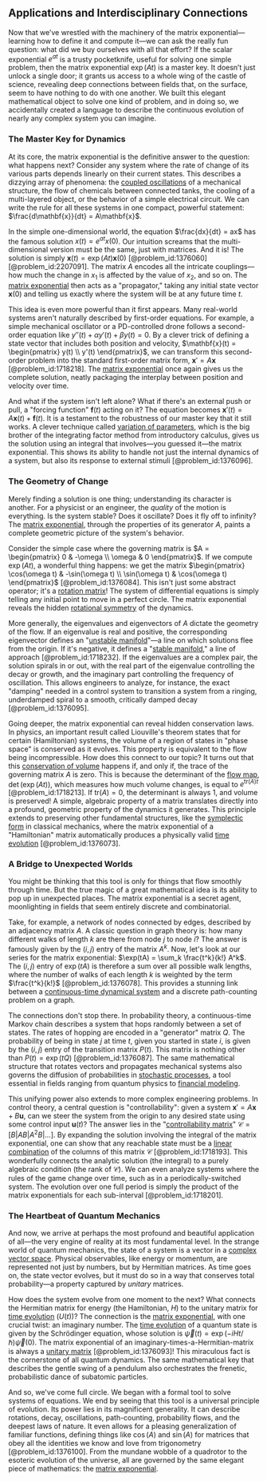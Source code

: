 ## Applications and Interdisciplinary Connections

Now that we’ve wrestled with the machinery of the matrix exponential—learning how to define it and compute it—we can ask the really fun question: what did we buy ourselves with all that effort? If the scalar exponential $e^{at}$ is a trusty pocketknife, useful for solving one simple problem, then the matrix exponential $\exp(At)$ is a master key. It doesn’t just unlock a single door; it grants us access to a whole wing of the castle of science, revealing deep connections between fields that, on the surface, seem to have nothing to do with one another. We built this elegant mathematical object to solve one kind of problem, and in doing so, we accidentally created a language to describe the continuous evolution of nearly any complex system you can imagine.

### The Master Key for Dynamics

At its core, the matrix exponential is the definitive answer to the question: what happens next? Consider any system where the rate of change of its various parts depends linearly on their current states. This describes a dizzying array of phenomena: the [coupled oscillations](@article_id:171925) of a mechanical structure, the flow of chemicals between connected tanks, the cooling of a multi-layered object, or the behavior of a simple electrical circuit. We can write the rule for all these systems in one compact, powerful statement: $\frac{d\mathbf{x}}{dt} = A\mathbf{x}$.

In the simple one-dimensional world, the equation $\frac{dx}{dt} = ax$ has the famous solution $x(t) = e^{at}x(0)$. Our intuition screams that the multi-dimensional version must be the same, just with matrices. And it is! The solution is simply $\mathbf{x}(t) = \exp(At)\mathbf{x}(0)$ [@problem_id:1376060] [@problem_id:2207091]. The matrix $A$ encodes all the intricate couplings—how much the change in $x_1$ is affected by the value of $x_2$, and so on. The [matrix exponential](@article_id:138853) then acts as a "propagator," taking any initial state vector $\mathbf{x}(0)$ and telling us exactly where the system will be at any future time $t$.

This idea is even more powerful than it first appears. Many real-world systems aren't naturally described by first-order equations. For example, a simple mechanical oscillator or a PD-controlled drone follows a second-order equation like $y''(t) + \alpha y'(t) + \beta y(t) = 0$. By a clever trick of defining a state vector that includes both position and velocity, $\mathbf{x}(t) = \begin{pmatrix} y(t) \\ y'(t) \end{pmatrix}$, we can transform this second-order problem into the standard first-order matrix form, $\mathbf{x}' = A\mathbf{x}$ [@problem_id:1718218]. The [matrix exponential](@article_id:138853) once again gives us the complete solution, neatly packaging the interplay between position and velocity over time.

And what if the system isn't left alone? What if there's an external push or pull, a "forcing function" $\mathbf{f}(t)$ acting on it? The equation becomes $\mathbf{x}'(t) = A\mathbf{x}(t) + \mathbf{f}(t)$. It is a testament to the robustness of our master key that it still works. A clever technique called [variation of parameters](@article_id:173425), which is the big brother of the integrating factor method from introductory calculus, gives us the solution using an integral that involves—you guessed it—the matrix exponential. This shows its ability to handle not just the internal dynamics of a system, but also its response to external stimuli [@problem_id:1376096].

### The Geometry of Change

Merely finding a solution is one thing; understanding its character is another. For a physicist or an engineer, the *quality* of the motion is everything. Is the system stable? Does it oscillate? Does it fly off to infinity? The [matrix exponential](@article_id:138853), through the properties of its generator $A$, paints a complete geometric picture of the system's behavior.

Consider the simple case where the governing matrix is $A = \begin{pmatrix} 0 & -\omega \\ \omega & 0 \end{pmatrix}$. If we compute $\exp(At)$, a wonderful thing happens: we get the matrix $\begin{pmatrix} \cos(\omega t) & -\sin(\omega t) \\ \sin(\omega t) & \cos(\omega t) \end{pmatrix}$ [@problem_id:1376084]. This isn't just some abstract operator; it's a [rotation matrix](@article_id:139808)! The system of differential equations is simply telling any initial point to move in a perfect circle. The matrix exponential reveals the hidden [rotational symmetry](@article_id:136583) of the dynamics.

More generally, the eigenvalues and eigenvectors of $A$ dictate the geometry of the flow.
If an eigenvalue is real and positive, the corresponding eigenvector defines an "[unstable manifold](@article_id:264889)"—a line on which solutions flee from the origin. If it's negative, it defines a "[stable manifold](@article_id:265990)," a line of approach [@problem_id:1718232]. If the eigenvalues are a complex pair, the solution spirals in or out, with the real part of the eigenvalue controlling the decay or growth, and the imaginary part controlling the frequency of oscillation. This allows engineers to analyze, for instance, the exact "damping" needed in a control system to transition a system from a ringing, underdamped spiral to a smooth, critically damped decay [@problem_id:1376095].

Going deeper, the matrix exponential can reveal hidden conservation laws. In physics, an important result called Liouville's theorem states that for certain (Hamiltonian) systems, the volume of a region of states in "phase space" is conserved as it evolves. This property is equivalent to the flow being incompressible. How does this connect to our topic? It turns out that this [conservation of volume](@article_id:276093) happens if, and only if, the trace of the governing matrix $A$ is zero. This is because the determinant of the [flow map](@article_id:275705), $\det(\exp(At))$, which measures how much volume changes, is equal to $e^{\text{tr}(A)t}$ [@problem_id:1718213]. If $\text{tr}(A)=0$, the determinant is always 1, and volume is preserved! A simple, algebraic property of a matrix translates directly into a profound, geometric property of the dynamics it generates. This principle extends to preserving other fundamental structures, like the [symplectic form](@article_id:161125) in classical mechanics, where the matrix exponential of a "Hamiltonian" matrix automatically produces a physically valid [time evolution](@article_id:153449) [@problem_id:1376073].

### A Bridge to Unexpected Worlds

You might be thinking that this tool is only for things that flow smoothly through time. But the true magic of a great mathematical idea is its ability to pop up in unexpected places. The matrix exponential is a secret agent, moonlighting in fields that seem entirely discrete and combinatorial.

Take, for example, a network of nodes connected by edges, described by an adjacency matrix $A$. A classic question in graph theory is: how many different walks of length $k$ are there from node $j$ to node $i$? The answer is famously given by the $(i,j)$ entry of the matrix $A^k$. Now, let's look at our series for the matrix exponential: $\exp(tA) = \sum_k \frac{t^k}{k!} A^k$. The $(i,j)$ entry of $\exp(tA)$ is therefore a sum over all possible walk lengths, where the number of walks of each length $k$ is weighted by the term $\frac{t^k}{k!}$ [@problem_id:1376078]. This provides a stunning link between a [continuous-time dynamical system](@article_id:260844) and a discrete path-counting problem on a graph.

The connections don't stop there. In probability theory, a continuous-time Markov chain describes a system that hops randomly between a set of states. The rates of hopping are encoded in a "generator" matrix $Q$. The probability of being in state $j$ at time $t$, given you started in state $i$, is given by the $(i,j)$ entry of the transition matrix $P(t)$. This matrix is nothing other than $P(t) = \exp(tQ)$ [@problem_id:1376087]. The same mathematical structure that rotates vectors and propagates mechanical systems also governs the diffusion of probabilities in [stochastic processes](@article_id:141072), a tool essential in fields ranging from quantum physics to [financial modeling](@article_id:144827).

This unifying power also extends to more complex engineering problems. In control theory, a central question is "controllability": given a system $\mathbf{x}' = A\mathbf{x} + B\mathbf{u}$, can we steer the system from the origin to any desired state using some control input $\mathbf{u}(t)$? The answer lies in the "[controllability matrix](@article_id:271330)" $\mathcal{C}=[B|AB|A^2B|\dots]$. By expanding the solution involving the integral of the matrix exponential, one can show that any reachable state must be a [linear combination](@article_id:154597) of the columns of this matrix $\mathcal{C}$ [@problem_id:1718193]. This wonderfully connects the analytic solution (the integral) to a purely algebraic condition (the rank of $\mathcal{C}$). We can even analyze systems where the rules of the game change over time, such as in a periodically-switched system. The evolution over one full period is simply the product of the matrix exponentials for each sub-interval [@problem_id:1718201].

### The Heartbeat of Quantum Mechanics

And now, we arrive at perhaps the most profound and beautiful application of all—the very engine of reality at its most fundamental level. In the strange world of quantum mechanics, the state of a system is a vector in a [complex vector space](@article_id:152954). Physical observables, like energy or momentum, are represented not just by numbers, but by Hermitian matrices. As time goes on, the state vector evolves, but it must do so in a way that conserves total probability—a property captured by *unitary* matrices.

How does the system evolve from one moment to the next? What connects the Hermitian matrix for energy (the Hamiltonian, $H$) to the unitary matrix for [time evolution](@article_id:153449) ($U(t)$)? The connection is the [matrix exponential](@article_id:138853), with one crucial twist: an imaginary number. The [time evolution](@article_id:153449) of a quantum state is given by the Schrödinger equation, whose solution is $\vec{\psi}(t) = \exp(-iHt/\hbar)\vec{\psi}(0)$. The matrix exponential of an imaginary-times-a-Hermitian-matrix is always a [unitary matrix](@article_id:138484) [@problem_id:1376093]! This miraculous fact is the cornerstone of all quantum dynamics. The same mathematical key that describes the gentle swing of a pendulum also orchestrates the frenetic, probabilistic dance of subatomic particles.

And so, we've come full circle. We began with a formal tool to solve systems of equations. We end by seeing that this tool is a universal principle of evolution. Its power lies in its magnificent generality. It can describe rotations, decay, oscillations, path-counting, probability flows, and the deepest laws of nature. It even allows for a pleasing generalization of familiar functions, defining things like $\cos(A)$ and $\sin(A)$ for matrices that obey all the identities we know and love from trigonometry [@problem_id:1376100]. From the mundane wobble of a quadrotor to the esoteric evolution of the universe, all are governed by the same elegant piece of mathematics: the [matrix exponential](@article_id:138853).